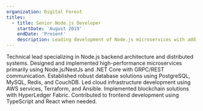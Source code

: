 ```yaml
---
organization: Digital Forest
titles:
  - title: Senior Node.js Developer
    startDate: 'August 2019'
    endDate: 'Present'
    description: Leading development of Node.js microservices with additional expertise in .NET. Architecting cloud infrastructure with AWS, Terraform, and Ansible. Supporting frontend development with React and TypeScript.
---
```


Technical lead specializing in Node.js backend architecture and distributed systems. Designed and implemented high-performance microservices primarily using Node.js/NestJs and .NET Core with GRPC/REST communication. Established robust database solutions using PostgreSQL, MySQL, Redis, and CouchDB. Led cloud infrastructure development using AWS services, Terraform, and Ansible. Implemented blockchain solutions with HyperLedger Fabric. Contributed to frontend development using TypeScript and React when needed.
